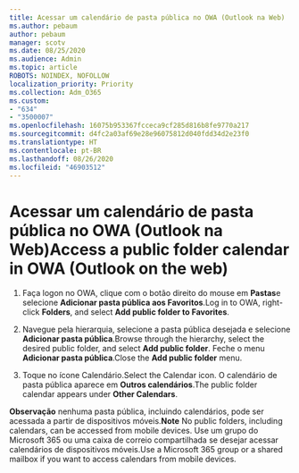 ```yaml
---
title: Acessar um calendário de pasta pública no OWA (Outlook na Web)
ms.author: pebaum
author: pebaum
manager: scotv
ms.date: 08/25/2020
ms.audience: Admin
ms.topic: article
ROBOTS: NOINDEX, NOFOLLOW
localization_priority: Priority
ms.collection: Adm_O365
ms.custom:
- "634"
- "3500007"
ms.openlocfilehash: 16075b953367fcceca9cf285d816b8fe9770a217
ms.sourcegitcommit: d4fc2a03af69e28e96075812d040fdd34d2e23f0
ms.translationtype: HT
ms.contentlocale: pt-BR
ms.lasthandoff: 08/26/2020
ms.locfileid: "46903512"
---
```

# <a name="access-a-public-folder-calendar-in-owa-outlook-on-the-web"></a><span data-ttu-id="df24b-102">Acessar um calendário de pasta pública no OWA (Outlook na Web)</span><span class="sxs-lookup"><span data-stu-id="df24b-102">Access a public folder calendar in OWA (Outlook on the web)</span></span>

1. <span data-ttu-id="df24b-103">Faça logon no OWA, clique com o botão direito do mouse em **Pastas**e selecione **Adicionar pasta pública aos Favoritos**.</span><span class="sxs-lookup"><span data-stu-id="df24b-103">Log in to OWA, right-click **Folders**, and select **Add public folder to Favorites**.</span></span>

2. <span data-ttu-id="df24b-104">Navegue pela hierarquia, selecione a pasta pública desejada e selecione **Adicionar pasta pública**.</span><span class="sxs-lookup"><span data-stu-id="df24b-104">Browse through the hierarchy, select the desired public folder, and select **Add public folder**.</span></span> <span data-ttu-id="df24b-105">Feche o menu **Adicionar pasta pública**.</span><span class="sxs-lookup"><span data-stu-id="df24b-105">Close the **Add public folder** menu.</span></span>  

3. <span data-ttu-id="df24b-106">Toque no ícone Calendário.</span><span class="sxs-lookup"><span data-stu-id="df24b-106">Select the Calendar icon.</span></span> <span data-ttu-id="df24b-107">O calendário de pasta pública aparece em **Outros calendários**.</span><span class="sxs-lookup"><span data-stu-id="df24b-107">The public folder calendar appears under **Other Calendars**.</span></span>  

<span data-ttu-id="df24b-108">**Observação** nenhuma pasta pública, incluindo calendários, pode ser acessada a partir de dispositivos móveis.</span><span class="sxs-lookup"><span data-stu-id="df24b-108">**Note** No public folders, including calendars, can be accessed from mobile devices.</span></span> <span data-ttu-id="df24b-109">Use um grupo do Microsoft 365 ou uma caixa de correio compartilhada se desejar acessar calendários de dispositivos móveis.</span><span class="sxs-lookup"><span data-stu-id="df24b-109">Use a Microsoft 365 group or a shared mailbox if you want to access calendars from mobile devices.</span></span>